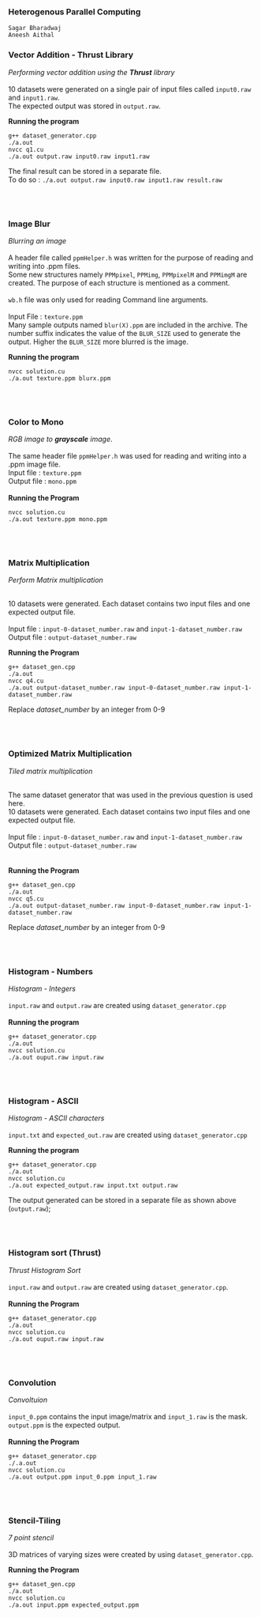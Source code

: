 ### Heterogenous Parallel Computing
```
Sagar Bharadwaj
Aneesh Aithal
```
       
       
### Vector Addition - Thrust Library
*Performing vector addition using the **Thrust** library*     
<br>
10 datasets were generated on a single pair of input files called `input0.raw` and `input1.raw`.         
The expected output was stored in `output.raw`.         


**Running the program**
```
g++ dataset_generator.cpp
./a.out
nvcc q1.cu
./a.out output.raw input0.raw input1.raw
```

The final result can be stored in a separate file.            
To do so : `./a.out output.raw input0.raw input1.raw result.raw`

<br><br>
### Image Blur
*Blurring an image*<br><br>
A header file called `ppmHelper.h` was written for the purpose of reading and writing into .ppm files.        
Some new structures namely `PPMpixel`, `PPMimg`, `PPMpixelM` and `PPMimgM` are created. The purpose of each structure is mentioned as a comment.<br><br>
`wb.h` file was only used for reading Command line arguments.
<br><br>
Input File : `texture.ppm`<br>
Many sample outputs named `blur(X).ppm` are included in the archive. The number suffix indicates the value of the `BLUR_SIZE` used to 
generate the output. Higher the `BLUR_SIZE` more blurred is the image.<br>

**Running the program**
```
nvcc solution.cu
./a.out texture.ppm blurx.ppm
```

<br><br>
### Color to Mono
*RGB image to **grayscale** image*.<br><br>
The same header file `ppmHelper.h` was used for reading and writing into a .ppm image file.
<br>
Input file  : `texture.ppm`<br>
Output file : `mono.ppm`<br><br>
**Running the Program**
```
nvcc solution.cu
./a.out texture.ppm mono.ppm
```

<br><br>
### Matrix Multiplication
*Perform Matrix multiplication*
<br><br>

10 datasets were generated. Each dataset contains two input files and one expected output file.<br>
<br>
Input file  : `input-0-dataset_number.raw` and `input-1-dataset_number.raw`<br>
Output file : `output-dataset_number.raw`<br>

**Running the Program**
```
g++ dataset_gen.cpp
./a.out
nvcc q4.cu
./a.out output-dataset_number.raw input-0-dataset_number.raw input-1-dataset_number.raw
```
Replace *dataset_number* by an integer from 0-9

<br><br>
### Optimized Matrix Multiplication
*Tiled matrix multiplication*
<br><br>

The same dataset generator that was used in the previous question is used here.<br>
10 datasets were generated. Each dataset contains two input files and one expected output file.<br>
<br>
Input file  : `input-0-dataset_number.raw` and `input-1-dataset_number.raw`<br>
Output file : `output-dataset_number.raw`<br>
<br><br>
**Running the Program**
```
g++ dataset_gen.cpp
./a.out
nvcc q5.cu
./a.out output-dataset_number.raw input-0-dataset_number.raw input-1-dataset_number.raw
```
Replace *dataset_number* by an integer from 0-9

<br><br>
### Histogram - Numbers
*Histogram - Integers*
<br><br>
`input.raw` and `output.raw` are created using `dataset_generator.cpp`
<br><br>
**Running the program**
```
g++ dataset_generator.cpp
./a.out
nvcc solution.cu
./a.out ouput.raw input.raw
```


<br><br>
### Histogram - ASCII
*Histogram - ASCII characters*
<br><br>
`input.txt` and `expected_out.raw` are created using `dataset_generator.cpp`

**Running the program**
```
g++ dataset_generator.cpp
./a.out
nvcc solution.cu
./a.out expected_output.raw input.txt output.raw
```

The output generated can be stored in a separate file as shown above (`output.raw`); 

<br><br>
### Histogram sort (Thrust)
*Thrust Histogram Sort*
<br><br>
`input.raw` and `output.raw` are created using `dataset_generator.cpp`.
<br><br>
**Running the Program**
```
g++ dataset_generator.cpp
./a.out
nvcc solution.cu
./a.out ouput.raw input.raw
```

<br><br>
### Convolution
*Convoltuion*
<br><br>
`input_0.ppm` contains the input image/matrix and `input_1.raw` is the mask. `output.ppm` is the expected output.
<br><br>
**Running the Program**
```
g++ dataset_generator.cpp
./.a.out
nvcc solution.cu
./a.out output.ppm input_0.ppm input_1.raw
```

<br><br>
### Stencil-Tiling
*7 point stencil*
<br><br>
3D matrices of varying sizes were created by using `dataset_generator.cpp`.

**Running the Program**
```
g++ dataset_gen.cpp
./a.out
nvcc solution.cu
./a.out input.ppm expected_output.ppm
```




